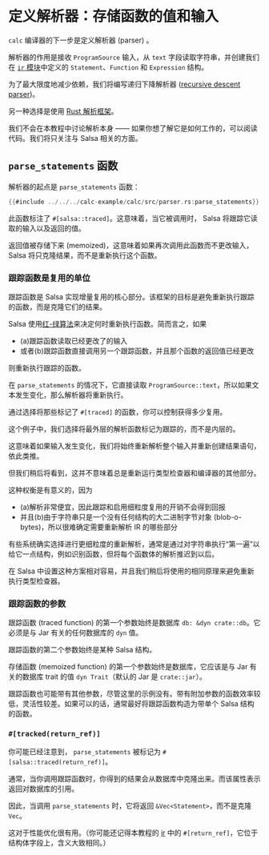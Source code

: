 # 定义解析器：存储函数的值和输入

`calc` 编译器的下一步是定义解析器 (parser) 。

解析器的作用是接收 `ProgramSource` 输入，从 `text` 字段读取字符串，并创建我们在 [`ir` 模块][ir]中定义的 `Statement`、`Function` 和 `Expression` 结构。

为了最大限度地减少依赖，我们将编写递归下降解析器 ([recursive descent parser])。

另一种选择是使用 [Rust 解析框架][parsing framework]。

我们不会在本教程中讨论解析本身 —— 如果你想了解它是如何工作的，可以阅读代码。我们将只关注与 Salsa 相关的方面。

[recursive descent parser]: https://en.wikipedia.org/wiki/Recursive_descent_parser
[parsing framework]: https://rustrepo.com/catalog/rust-parsing_newest_1
[ir]: ./ir.md

## `parse_statements` 函数

解析器的起点是 `parse_statements` 函数：

```rust
{{#include ../../../calc-example/calc/src/parser.rs:parse_statements}}
```

此函数标注了 `#[salsa::traced]`。这意味着，当它被调用时， Salsa 将跟踪它读取的输入以及返回的值。

返回值被存储下来 (memoized)，这意味着如果再次调用此函数而不更改输入， Salsa 将只克隆结果，而不是重新执行这个函数。

### 跟踪函数是复用的单位

跟踪函数是 Salsa 实现增量复用的核心部分。该框架的目标是避免重新执行跟踪的函数，而是克隆它们的结果。

Salsa 使用[红-绿算法](../reference/algorithm.md)来决定何时重新执行函数。简而言之，如果
- (a)跟踪函数读取已经更改了的输入
- 或者(b)跟踪函数直接调用另一个跟踪函数，并且那个函数的返回值已经更改

则重新执行跟踪的函数。

在 `parse_statements` 的情况下，它直接读取 `ProgramSource::text`，所以如果文本发生变化，那么解析器将重新执行。

通过选择将那些标记了 `#[traced]` 的函数，你可以控制获得多少复用。

这个例子中，我们选择将最外层的解析函数标记为跟踪的，而不是内层的。

这意味着如果输入发生变化，我们将始终重新解析整个输入并重新创建结果语句，依此类推。

但我们稍后将看到，这并不意味着总是重新运行类型检查器和编译器的其他部分。

这种权衡是有意义的，因为
- (a)解析非常便宜，因此跟踪和启用细粒度复用的开销不会得到回报
- 并且(b)由于字符串只是一个没有任何结构的大二进制字节对象 (blob-o-bytes)，所以很难确定需要重新解析 IR 的哪些部分

有些系统确实选择进行更细粒度的重新解析，通常是通过对字符串执行“第一遍”以给它一点结构，例如识别函数，但将每个函数体的解析推迟到以后。

在 Salsa 中设置这种方案相对容易，并且我们稍后将使用的相同原理来避免重新执行类型检查器。

### 跟踪函数的参数

跟踪函数 (traced function) 的第一个参数始终是数据库 `db: &dyn crate::db`。它必须是与 Jar 有关的任何数据库的 `dyn` 值。

跟踪函数的第二个参数始终是某种 Salsa 结构。

存储函数 (memoized function) 的第一个参数始终是数据库，它应该是与 Jar 有关的数据库 trait 的值 `dyn Trait`（默认的 Jar 是 `crate::jar`）。

跟踪函数也可能带有其他参数，尽管这里的示例没有。带有附加参数的函数效率较低，灵活性较差。如果可以的话，通常最好将跟踪函数构造为带单个 Salsa 结构的函数。

### `#[tracked(return_ref)]`

你可能已经注意到， `parse_statements` 被标记为 `#[salsa::traced(return_ref)]`。

通常，当你调用跟踪函数时，你得到的结果会从数据库中克隆出来。而该属性表示返回对数据库的引用。

因此，当调用 `parse_statements` 时，它将返回 `&Vec<Statement>`，而不是克隆 `Vec`。

这对于性能优化很有用。（你可能还记得本教程的 [ir] 中的 `#[return_ref]`，它位于结构体字段上，含义大致相同。）

